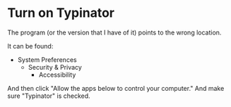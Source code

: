 # Turn on Typinator

The program (or the version that I have of it) points to the wrong location. 


It can be found: 

 - System Preferences
     + Security & Privacy
         * Accessibility
         

And then click "Allow the apps below to control your computer." And make sure "Typinator" is checked.




